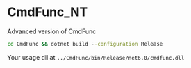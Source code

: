 # CmdFunc_NT
 Advanced version of CmdFunc

```cmd
cd CmdFunc && dotnet build --configuration Release 
```
Your usage dll at ```../CmdFunc/bin/Release/net6.0/cmdfunc.dll```